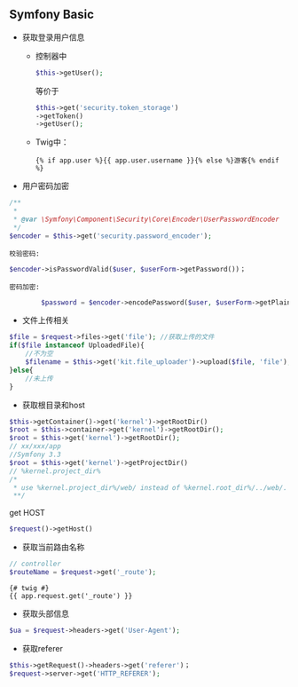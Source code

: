 ## Symfony Basic

- 获取登录用户信息  

 	- 控制器中 
        ``` php
        $this->getUser();
        ```
		等价于
		``` php
        $this->get('security.token_storage')
        ->getToken()
        ->getUser(); 
        ```

 	- Twig中：
		``` twig
    	{% if app.user %}{{ app.user.username }}{% else %}游客{% endif %}
        ```
- 用户密码加密
``` php
/**
 *
 * @var \Symfony\Component\Security\Core\Encoder\UserPasswordEncoder
 */
$encoder = $this->get('security.password_encoder');
```
	校验密码:
``` php
$encoder->isPasswordValid($user, $userForm->getPassword())；
```
	密码加密:
``` php
	    $password = $encoder->encodePassword($user, $userForm->getPlainPassword());
```
- 文件上传相关
``` php
$file = $request->files->get('file'); //获取上传的文件
if($file instanceof UploadedFile){
    //不为空
    $filename = $this->get('kit.file_uploader')->upload($file, 'file');
}else{
    //未上传
}
```

- 获取根目录和host
``` php
$this->getContainer()->get('kernel')->getRootDir()
$root = $this->container->get('kernel')->getRootDir();
$root = $this->get('kernel')->getRootDir();
// xx/xxx/app
//Symfony 3.3
$root = $this->get('kernel')->getProjectDir()
// %kernel.project_dir%
/*
 * use %kernel.project_dir%/web/ instead of %kernel.root_dir%/../web/.
 **/
```
get HOST  
``` php
$request()->getHost()
```
- 获取当前路由名称
``` php
// controller
$routeName = $request->get('_route');
```
``` twig
{# twig #}
{{ app.request.get('_route') }}
```
- 获取头部信息
``` php
$ua = $request->headers->get('User-Agent');
```
- 获取referer
``` php
$this->getRequest()->headers->get('referer')；
$request->server->get('HTTP_REFERER');
```